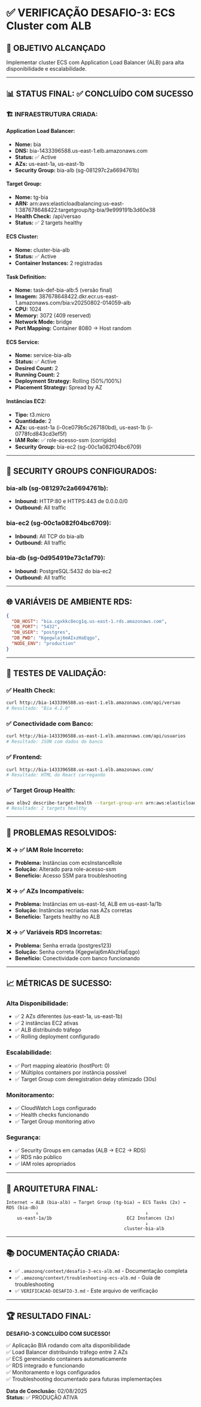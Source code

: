 # ✅ VERIFICAÇÃO DESAFIO-3: ECS Cluster com ALB

## 🎯 **OBJETIVO ALCANÇADO**
Implementar cluster ECS com Application Load Balancer (ALB) para alta disponibilidade e escalabilidade.

---

## 📊 **STATUS FINAL: ✅ CONCLUÍDO COM SUCESSO**

### **🏗️ INFRAESTRUTURA CRIADA:**

#### **Application Load Balancer:**
- **Nome:** bia
- **DNS:** bia-1433396588.us-east-1.elb.amazonaws.com
- **Status:** ✅ Active
- **AZs:** us-east-1a, us-east-1b
- **Security Group:** bia-alb (sg-081297c2a6694761b)

#### **Target Group:**
- **Nome:** tg-bia
- **ARN:** arn:aws:elasticloadbalancing:us-east-1:387678648422:targetgroup/tg-bia/9e999191b3d60e38
- **Health Check:** /api/versao
- **Status:** ✅ 2 targets healthy

#### **ECS Cluster:**
- **Nome:** cluster-bia-alb
- **Status:** ✅ Active
- **Container Instances:** 2 registradas

#### **Task Definition:**
- **Nome:** task-def-bia-alb:5 (versão final)
- **Imagem:** 387678648422.dkr.ecr.us-east-1.amazonaws.com/bia:v20250802-014059-alb
- **CPU:** 1024
- **Memory:** 3072 (409 reserved)
- **Network Mode:** bridge
- **Port Mapping:** Container 8080 → Host random

#### **ECS Service:**
- **Nome:** service-bia-alb
- **Status:** ✅ Active
- **Desired Count:** 2
- **Running Count:** 2
- **Deployment Strategy:** Rolling (50%/100%)
- **Placement Strategy:** Spread by AZ

#### **Instâncias EC2:**
- **Tipo:** t3.micro
- **Quantidade:** 2
- **AZs:** us-east-1a (i-0ce079b5c267180bd), us-east-1b (i-0778fcd843cd3ef5f)
- **IAM Role:** ✅ role-acesso-ssm (corrigido)
- **Security Group:** bia-ec2 (sg-00c1a082f04bc6709)

---

## 🔐 **SECURITY GROUPS CONFIGURADOS:**

### **bia-alb (sg-081297c2a6694761b):**
- **Inbound:** HTTP:80 e HTTPS:443 de 0.0.0.0/0
- **Outbound:** All traffic

### **bia-ec2 (sg-00c1a082f04bc6709):**
- **Inbound:** All TCP do bia-alb
- **Outbound:** All traffic

### **bia-db (sg-0d954919e73c1af79):**
- **Inbound:** PostgreSQL:5432 do bia-ec2
- **Outbound:** All traffic

---

## 🌐 **VARIÁVEIS DE AMBIENTE RDS:**
```json
{
  "DB_HOST": "bia.cgxkkc8ecg1q.us-east-1.rds.amazonaws.com",
  "DB_PORT": "5432",
  "DB_USER": "postgres",
  "DB_PWD": "Kgegwlaj6mAIxzHaEqgo",
  "NODE_ENV": "production"
}
```

---

## 🧪 **TESTES DE VALIDAÇÃO:**

### **✅ Health Check:**
```bash
curl http://bia-1433396588.us-east-1.elb.amazonaws.com/api/versao
# Resultado: "Bia 4.2.0"
```

### **✅ Conectividade com Banco:**
```bash
curl http://bia-1433396588.us-east-1.elb.amazonaws.com/api/usuarios
# Resultado: JSON com dados do banco
```

### **✅ Frontend:**
```bash
curl http://bia-1433396588.us-east-1.elb.amazonaws.com/
# Resultado: HTML do React carregando
```

### **✅ Target Group Health:**
```bash
aws elbv2 describe-target-health --target-group-arn arn:aws:elasticloadbalancing:us-east-1:387678648422:targetgroup/tg-bia/9e999191b3d60e38
# Resultado: 2 targets healthy
```

---

## 🚨 **PROBLEMAS RESOLVIDOS:**

### **❌ → ✅ IAM Role Incorreto:**
- **Problema:** Instâncias com ecsInstanceRole
- **Solução:** Alterado para role-acesso-ssm
- **Benefício:** Acesso SSM para troubleshooting

### **❌ → ✅ AZs Incompatíveis:**
- **Problema:** Instâncias em us-east-1d, ALB em us-east-1a/1b
- **Solução:** Instâncias recriadas nas AZs corretas
- **Benefício:** Targets healthy no ALB

### **❌ → ✅ Variáveis RDS Incorretas:**
- **Problema:** Senha errada (postgres123)
- **Solução:** Senha correta (Kgegwlaj6mAIxzHaEqgo)
- **Benefício:** Conectividade com banco funcionando

---

## 📈 **MÉTRICAS DE SUCESSO:**

### **Alta Disponibilidade:**
- ✅ 2 AZs diferentes (us-east-1a, us-east-1b)
- ✅ 2 instâncias EC2 ativas
- ✅ ALB distribuindo tráfego
- ✅ Rolling deployment configurado

### **Escalabilidade:**
- ✅ Port mapping aleatório (hostPort: 0)
- ✅ Múltiplos containers por instância possível
- ✅ Target Group com deregistration delay otimizado (30s)

### **Monitoramento:**
- ✅ CloudWatch Logs configurado
- ✅ Health checks funcionando
- ✅ Target Group monitoring ativo

### **Segurança:**
- ✅ Security Groups em camadas (ALB → EC2 → RDS)
- ✅ RDS não público
- ✅ IAM roles apropriados

---

## 🎯 **ARQUITETURA FINAL:**

```
Internet → ALB (bia-alb) → Target Group (tg-bia) → ECS Tasks (2x) → RDS (bia-db)
           ↓                                        ↓
    us-east-1a/1b                            EC2 Instances (2x)
                                                    ↓
                                            cluster-bia-alb
```

---

## 📚 **DOCUMENTAÇÃO CRIADA:**
- ✅ `.amazonq/context/desafio-3-ecs-alb.md` - Documentação completa
- ✅ `.amazonq/context/troubleshooting-ecs-alb.md` - Guia de troubleshooting
- ✅ `VERIFICACAO-DESAFIO-3.md` - Este arquivo de verificação

---

## 🏆 **RESULTADO FINAL:**
**DESAFIO-3 CONCLUÍDO COM SUCESSO!**

✅ Aplicação BIA rodando com alta disponibilidade  
✅ Load Balancer distribuindo tráfego entre 2 AZs  
✅ ECS gerenciando containers automaticamente  
✅ RDS integrado e funcionando  
✅ Monitoramento e logs configurados  
✅ Troubleshooting documentado para futuras implementações  

**Data de Conclusão:** 02/08/2025  
**Status:** ✅ PRODUÇÃO ATIVA
